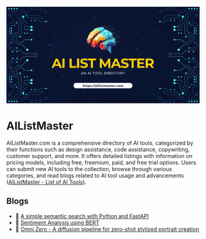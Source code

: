 ![AIListMaster Banner](https://raw.githubusercontent.com/AIListMaster/.github/master/banner-min.jpg)

# AIListMaster
AIListMaster.com is a comprehensive directory of AI tools, categorized by their functions such as design assistance, code assistance, copywriting, customer support, and more. It offers detailed listings with information on pricing models, including free, freemium, paid, and free trial options. Users can submit new AI tools to the collection, browse through various categories, and read blogs related to AI tool usage and advancements​ ([AIListMaster - List of AI Tools](https://ailistmaster.com/))​.

## Blogs

- 🤖 [A simple semantic search with Python and FastAPI
](https://ailistmaster.com/article/simple-semantic-search-python-and-fastapi)
- 🤖 [Sentiment Analysis using BERT
](https://ailistmaster.com/article/sentiment-analysis-using-bert)
- 🤖 [Omni Zero - A diffusion pipeline for zero-shot stylized portrait creation](https://ailistmaster.com/article/omni-zero-diffusion-pipeline-zero-shot-stylized-portrait-creation)